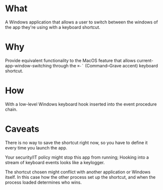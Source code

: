 # What
A Windows application that allows a user to switch between the windows of the app they're using with a keyboard shortcut.

# Why
Provide equivalent functionality to the MacOS feature that allows current-app-window-switching through the `` ⌘-` `` (Command–Grave accent) keyboard shortcut.

# How
With a low-level Windows keyboard hook inserted into the event procedure chain.

# Caveats
There is no way to save the shortcut right now, so you have to define it every time you launch the app.

Your security/IT policy might stop this app from running; Hooking into a stream of keyboard events looks like a keylogger.

The shortcut chosen might conflict with another application or Windows itself. In this case how the other process set up the shortcut, and when the process loaded determines who wins.